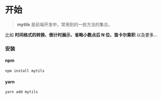 # 开始

> **mytils** 是前端开发中，常用到的一些方法的集合。

比如 **时间格式的转换、倒计时展示、省略小数点后 N 位、笛卡尔乘积** 以及更多...

### 安装

#### npm

```shell
npm install mytils
```

#### yarn

```shell
yarn add mytils
```